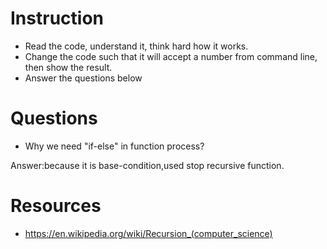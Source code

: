 ﻿# Instruction
* Read the code, understand it, think hard how it works.
* Change the code such that it will accept a number from command line, then show the result.
* Answer the questions below

# Questions
* Why we need "if-else" in function process?

Answer:because it is base-condition,used stop recursive function.


# Resources
* https://en.wikipedia.org/wiki/Recursion_(computer_science)